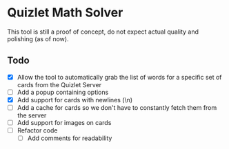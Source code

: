 # Quizlet Math Solver
This tool is still a proof of concept, do not expect actual quality and polishing (as of now).

## Todo
* [X] Allow the tool to automatically grab the list of words for a specific set of cards from the Quizlet Server
* [ ] Add a popup containing options
* [X] Add support for cards with newlines (\n)
* [ ] Add a cache for cards so we don't have to constantly fetch them from the server
* [ ] Add support for images on cards
* [ ] Refactor code
    * [ ] Add comments for readability